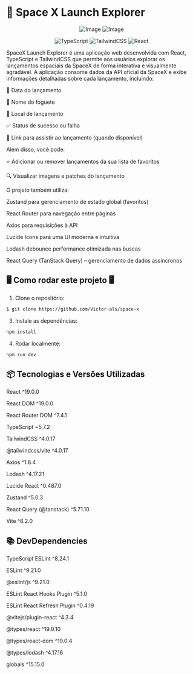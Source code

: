# 🚀 Space X Launch Explorer

<div align="center">

 ![Image](https://github.com/user-attachments/assets/c7e75935-c4ba-495d-9319-01a629396a2b)
 ![Image](https://github.com/user-attachments/assets/ca67a80b-9ca4-4c02-9881-33b42751f906)
<div data-badges>
    <img src="https://img.shields.io/badge/typescript-%23007ACC.svg?style=for-the-badge&logo=typescript&logoColor=white" alt="TypeScript" />
    <img src="https://img.shields.io/badge/tailwindcss-%2338B2AC.svg?style=for-the-badge&logo=tailwind-css&logoColor=white" alt="TailwindCSS" />
    <img src="https://img.shields.io/badge/react-%2320232a.svg?style=for-the-badge&logo=react&logoColor=%2361DAFB" alt="React" />
</div>

</div>

SpaceX Launch Explorer é uma aplicação web desenvolvida com React, TypeScript e TailwindCSS que permite aos usuários explorar os lançamentos espaciais da SpaceX de forma interativa e visualmente agradável.
A aplicação consome dados da API oficial da SpaceX e exibe informações detalhadas sobre cada lançamento, incluindo:

📅 Data do lançamento

🚀 Nome do foguete

📍 Local de lançamento

✅ Status de sucesso ou falha

🎥 Link para assistir ao lançamento (quando disponível)

Além disso, você pode:

⭐ Adicionar ou remover lançamentos da sua lista de favoritos

🔍 Visualizar imagens e patches do lançamento


O projeto também utiliza:

Zustand para gerenciamento de estado global (favoritos)

React Router para navegação entre páginas

Axios para requisições à API

Lucide Icons para uma UI moderna e intuitiva

Lodash debounce performance otimizada nas buscas

React Query (TanStack Query) – gerenciamento de dados assíncronos

## 🖥️ Como rodar este projeto 🖥️

1. Clone o repositório:

```sh
$ git clone https://github.com/Victor-als/space-x
```

3. Instale as dependências:

```sh
npm install
```
4. Rodar localmente:

```sh
npm run dev
```

## 📦 Tecnologias e Versões Utilizadas
React	^19.0.0

React DOM	^19.0.0

React Router DOM	^7.4.1

TypeScript	~5.7.2

TailwindCSS	^4.0.17

@tailwindcss/vite	^4.0.17

Axios	^1.8.4

Lodash	^4.17.21

Lucide React	^0.487.0

Zustand	^5.0.3

React Query (@tanstack)	^5.71.10

Vite	^6.2.0

## 📚 DevDependencies

TypeScript ESLint	^8.24.1

ESLint	^9.21.0

@eslint/js	^9.21.0

ESLint React Hooks Plugin	^5.1.0

ESLint React Refresh Plugin	^0.4.19

@vitejs/plugin-react	^4.3.4

@types/react	^19.0.10

@types/react-dom	^19.0.4

@types/lodash	^4.17.16

globals	^15.15.0


